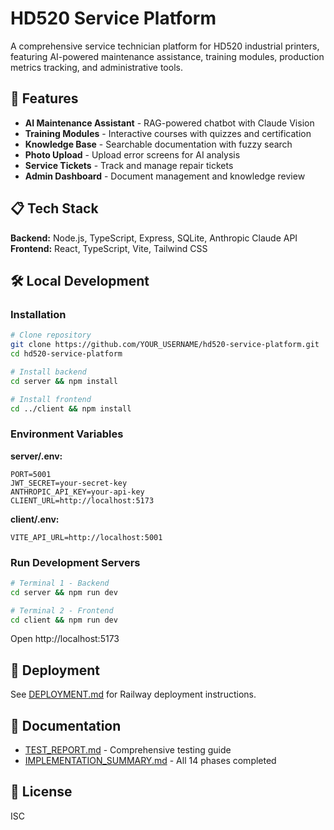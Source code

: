 # HD520 Service Platform

A comprehensive service technician platform for HD520 industrial printers, featuring AI-powered maintenance assistance, training modules, production metrics tracking, and administrative tools.

## 🚀 Features

- **AI Maintenance Assistant** - RAG-powered chatbot with Claude Vision
- **Training Modules** - Interactive courses with quizzes and certification
- **Knowledge Base** - Searchable documentation with fuzzy search
- **Photo Upload** - Upload error screens for AI analysis
- **Service Tickets** - Track and manage repair tickets
- **Admin Dashboard** - Document management and knowledge review

## 📋 Tech Stack

**Backend:** Node.js, TypeScript, Express, SQLite, Anthropic Claude API  
**Frontend:** React, TypeScript, Vite, Tailwind CSS

## 🛠️ Local Development

### Installation

```bash
# Clone repository
git clone https://github.com/YOUR_USERNAME/hd520-service-platform.git
cd hd520-service-platform

# Install backend
cd server && npm install

# Install frontend  
cd ../client && npm install
```

### Environment Variables

**server/.env:**
```
PORT=5001
JWT_SECRET=your-secret-key
ANTHROPIC_API_KEY=your-api-key
CLIENT_URL=http://localhost:5173
```

**client/.env:**
```
VITE_API_URL=http://localhost:5001
```

### Run Development Servers

```bash
# Terminal 1 - Backend
cd server && npm run dev

# Terminal 2 - Frontend
cd client && npm run dev
```

Open http://localhost:5173

## 🚀 Deployment

See [DEPLOYMENT.md](DEPLOYMENT.md) for Railway deployment instructions.

## 📖 Documentation

- [TEST_REPORT.md](TEST_REPORT.md) - Comprehensive testing guide
- [IMPLEMENTATION_SUMMARY.md](IMPLEMENTATION_SUMMARY.md) - All 14 phases completed

## 📝 License

ISC
